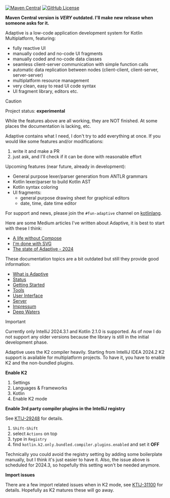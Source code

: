 [![Maven Central](https://img.shields.io/maven-central/v/fun.adaptive/adaptive-core)](https://mvnrepository.com/artifact/fun.adaptive/adaptive-core)
[![GitHub License](https://img.shields.io/badge/license-Apache%20License%202.0-blue.svg?style=flat)](http://www.apache.org/licenses/LICENSE-2.0)

**Maven Central version is _VERY_ outdated. I'll make new release when someone asks for it.**

Adaptive is a low-code application development system for Kotlin Multiplatform, featuring:

- fully reactive UI
- manually coded and no-code UI fragments
- manually coded and no-code data classes
- seamless client-server communication with simple function calls
- automatic data replication between nodes (client-client, client-server, server-server)
- multiplatform resource management
- very clean, easy to read UI code syntax
- UI fragment library, editors etc.

> [!CAUTION]
>
> Project status: **experimental**
>
> While the features above are all working, they are NOT finished. At some places the documentation
> is lacking, etc.
> 
> Adaptive contains what I need, I don't try to add everything at once. If you would like some features
> and/or modifications:
> 
> 1) write it and make a PR
> 2) just ask, and I'll check if it can be done with reasonable effort
>

Upcoming features (near future, already in development):

- General purpose lexer/parser generation from ANTLR grammars
- Kotlin lexer/parser to build Kotlin AST
- Kotlin syntax coloring
- UI fragments:
  - general purpose drawing sheet for graphical editors
  - date, time, date time editor

For support and news, please join the `#fun-adaptive` channel on [kotlinlang](https://slack-chats.kotlinlang.org/).

Here are some Medium articles I've written about Adaptive, it is best to start with these I think:

* [A life without Compose](https://medium.com/@tiz_26128/a-life-without-compose-5b77a9a8129f)
* [I'm done with SVG](https://medium.com/@tiz_26128/im-done-with-svg-f3339118dcde)
* [The state of Adaptive - 2024](https://medium.com/@tiz_26128/the-state-of-adaptive-2024-6a6fca3d632b)

These documentation topics are a bit outdated but still they provide good information:

* [What is Adaptive](./doc/what-is-adaptive.md)
* [Status](./doc/status.md)
* [Getting Started](./doc/getting-started.md)
* [Tools](./doc/tools.md)
* [User Interface](./doc/ui/readme.md)
* [Server](./doc/server/readme.md)
* [Impressum](./doc/impressum.md)
* [Deep Waters](./doc/internals)

> [!IMPORTANT]
>
> Currently only IntelliJ 2024.3.1 and Kotlin 2.1.0 is supported. As of now I do not support any older versions
> because the library is still in the initial development phase.
> 
> Adaptive uses the K2 compiler heavily. Starting from IntelliJ IDEA 2024.2 K2 support is available for multiplatform
> projects. To have it, you have to enable K2 and the non-bundled plugins.

**Enable K2**

1. Settings
2. Languages & Frameworks
3. Kotlin
4. Enable K2 mode

 
**Enable 3rd party compiler plugins in the IntelliJ registry**

See [KTIJ-29248](https://youtrack.jetbrains.com/issue/KTIJ-29248/K2-IDE-Enable-non-bundled-compiler-plugins-in-IDE-by-default) for details.

1. `Shift-Shift`
2. select `Actions` on top
3. type in `Registry`
4. find `kotlin.k2.only.bundled.compiler.plugins.enabled` and set it **OFF**
 
Technically you could avoid the registry setting by adding some boilerplate manually, but I think it's just
easier to have it. Also, the issue above is scheduled for 2024.3, so hopefully this setting won't be needed
anymore.

**Import issues**

There are a few import related issues when in K2 mode, see [KTIJ-31100](https://youtrack.jetbrains.com/issue/KTIJ-31100/K2-Incorrect-auto-completion-for-escaped-package-names)
for details. Hopefully as K2 matures these will go away.
